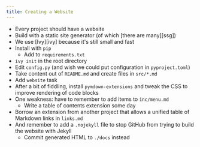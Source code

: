 ```yaml
---
title: Creating a Website
---
```


-   Every project should have a website
-   Build with a static site generator (of which [there are many][ssg])
-   We use [Ivy][ivy] because it's still small and fast
-   Install with `pip`
    -   Add to `requirements.txt`
-   `ivy init` in the root directory
-   Edit `config.py` (and wish we could put configuration in `pyproject.toml`)
-   Take content out of `README.md` and create files in `src/*.md`
-   Add `website` task
-   After a bit of fiddling, install `pymdown-extensions` and tweak the CSS to improve rendering of code blocks
-   One weakness: have to remember to add items to `inc/menu.md`
    -   Write a table of contents extension some day
-   Borrow an extension from another project that allows a unified table of Markdown links in `links.md`
-   And remember to add a `.nojekyll` file to stop GitHub from trying to build the website with Jekyll
    -   Commit generated HTML to `./docs` instead
